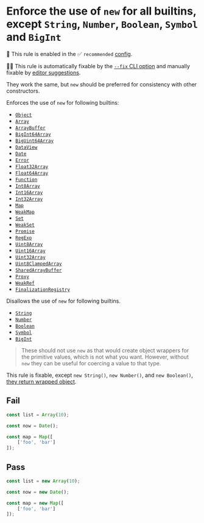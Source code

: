 # Enforce the use of `new` for all builtins, except `String`, `Number`, `Boolean`, `Symbol` and `BigInt`

💼 This rule is enabled in the ✅ `recommended` [config](https://github.com/sindresorhus/eslint-plugin-unicorn#recommended-config).

🔧💡 This rule is automatically fixable by the [`--fix` CLI option](https://eslint.org/docs/latest/user-guide/command-line-interface#--fix) and manually fixable by [editor suggestions](https://eslint.org/docs/latest/use/core-concepts#rule-suggestions).

<!-- end auto-generated rule header -->
<!-- Do not manually modify this header. Run: `npm run fix:eslint-docs` -->

They work the same, but `new` should be preferred for consistency with other constructors.

Enforces the use of `new` for following builtins:

- [`Object`](https://developer.mozilla.org/en-US/docs/Web/JavaScript/Reference/Global_Objects/Object)
- [`Array`](https://developer.mozilla.org/en-US/docs/Web/JavaScript/Reference/Global_Objects/Array)
- [`ArrayBuffer`](https://developer.mozilla.org/en-US/docs/Web/JavaScript/Reference/Global_Objects/ArrayBuffer)
- [`BigInt64Array`](https://developer.mozilla.org/en-US/docs/Web/JavaScript/Reference/Global_Objects/BigInt64Array)
- [`BigUint64Array`](https://developer.mozilla.org/en-US/docs/Web/JavaScript/Reference/Global_Objects/BigUint64Array)
- [`DataView`](https://developer.mozilla.org/en-US/docs/Web/JavaScript/Reference/Global_Objects/DataView)
- [`Date`](https://developer.mozilla.org/en-US/docs/Web/JavaScript/Reference/Global_Objects/Date)
- [`Error`](https://developer.mozilla.org/en-US/docs/Web/JavaScript/Reference/Global_Objects/Error)
- [`Float32Array`](https://developer.mozilla.org/en-US/docs/Web/JavaScript/Reference/Global_Objects/Float32Array)
- [`Float64Array`](https://developer.mozilla.org/en-US/docs/Web/JavaScript/Reference/Global_Objects/Float64Array)
- [`Function`](https://developer.mozilla.org/en-US/docs/Web/JavaScript/Reference/Global_Objects/Function)
- [`Int8Array`](https://developer.mozilla.org/en-US/docs/Web/JavaScript/Reference/Global_Objects/Int8Array)
- [`Int16Array`](https://developer.mozilla.org/en-US/docs/Web/JavaScript/Reference/Global_Objects/Int16Array)
- [`Int32Array`](https://developer.mozilla.org/en-US/docs/Web/JavaScript/Reference/Global_Objects/Int32Array)
- [`Map`](https://developer.mozilla.org/en-US/docs/Web/JavaScript/Reference/Global_Objects/Map)
- [`WeakMap`](https://developer.mozilla.org/en-US/docs/Web/JavaScript/Reference/Global_Objects/WeakMap)
- [`Set`](https://developer.mozilla.org/en-US/docs/Web/JavaScript/Reference/Global_Objects/Set)
- [`WeakSet`](https://developer.mozilla.org/en-US/docs/Web/JavaScript/Reference/Global_Objects/WeakSet)
- [`Promise`](https://developer.mozilla.org/en-US/docs/Web/JavaScript/Reference/Global_Objects/Promise)
- [`RegExp`](https://developer.mozilla.org/en-US/docs/Web/JavaScript/Reference/Global_Objects/RegExp)
- [`Uint8Array`](https://developer.mozilla.org/en-US/docs/Web/JavaScript/Reference/Global_Objects/Uint8Array)
- [`Uint16Array`](https://developer.mozilla.org/en-US/docs/Web/JavaScript/Reference/Global_Objects/Uint16Array)
- [`Uint32Array`](https://developer.mozilla.org/en-US/docs/Web/JavaScript/Reference/Global_Objects/Uint32Array)
- [`Uint8ClampedArray`](https://developer.mozilla.org/en-US/docs/Web/JavaScript/Reference/Global_Objects/Uint8ClampedArray)
- [`SharedArrayBuffer`](https://developer.mozilla.org/en-US/docs/Web/JavaScript/Reference/Global_Objects/SharedArrayBuffer)
- [`Proxy`](https://developer.mozilla.org/en-US/docs/Web/JavaScript/Reference/Global_Objects/Proxy)
- [`WeakRef`](https://developer.mozilla.org/en-US/docs/Web/JavaScript/Reference/Global_Objects/WeakRef)
- [`FinalizationRegistry`](https://developer.mozilla.org/en-US/docs/Web/JavaScript/Reference/Global_Objects/FinalizationRegistry)

Disallows the use of `new` for following builtins.

- [`String`](https://developer.mozilla.org/en-US/docs/Web/JavaScript/Reference/Global_Objects/String)
- [`Number`](https://developer.mozilla.org/en-US/docs/Web/JavaScript/Reference/Global_Objects/Number)
- [`Boolean`](https://developer.mozilla.org/en-US/docs/Web/JavaScript/Reference/Global_Objects/Boolean)
- [`Symbol`](https://developer.mozilla.org/en-US/docs/Web/JavaScript/Reference/Global_Objects/Symbol)
- [`BigInt`](https://developer.mozilla.org/en-US/docs/Web/JavaScript/Reference/Global_Objects/BigInt)

> These should not use `new` as that would create object wrappers for the primitive values, which is not what you want. However, without `new` they can be useful for coercing a value to that type.

This rule is fixable, except `new String()`, `new Number()`, and `new Boolean()`, [they return wrapped object](https://developer.mozilla.org/en-US/docs/Web/JavaScript/Reference/Global_Objects/String#String_primitives_and_String_objects).

## Fail

```js
const list = Array(10);
```

```js
const now = Date();
```

```js
const map = Map([
	['foo', 'bar']
]);
```

## Pass

```js
const list = new Array(10);
```

```js
const now = new Date();
```

```js
const map = new Map([
	['foo', 'bar']
]);
```
